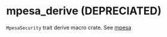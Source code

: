 # mpesa_derive (DEPRECIATED)

`MpesaSecurity` trait derive macro crate. See [mpesa](https://crates.io/crates/mpesa)
